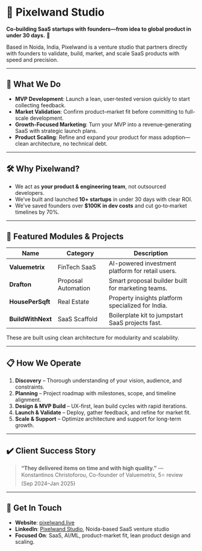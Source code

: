 
# 🎨 Pixelwand Studio

**Co‑building SaaS startups with founders—from idea to global product in under 30 days.** 🚀

Based in Noida, India, Pixelwand is a venture studio that partners directly with founders to validate, build, market, and scale SaaS products with speed and precision.

---

## 🚀 What We Do

* **MVP Development**: Launch a lean, user‑tested version quickly to start collecting feedback.
* **Market Validation**: Confirm product–market fit before committing to full-scale development.
* **Growth-Focused Marketing**: Turn your MVP into a revenue‑generating SaaS with strategic launch plans.
* **Product Scaling**: Refine and expand your product for mass adoption—clean architecture, no technical debt.

---

## 🛠️ Why Pixelwand?

* We act as **your product & engineering team**, not outsourced developers.
* We’ve built and launched **10+ startups** in under 30 days with clear ROI.
* We've saved founders over **\$100K in dev costs** and cut go‑to‑market timelines by 70%.

---

## 🧠 Featured Modules & Projects

| Name              | Category            | Description                                       |
| ----------------- | ------------------- | ------------------------------------------------- |
| **Valuemetrix**   | FinTech SaaS        | AI-powered investment platform for retail users.  |
| **Drafton**       | Proposal Automation | Smart proposal builder built for marketing teams. |
| **HousePerSqft**  | Real Estate         | Property insights platform specialized for India. |
| **BuildWithNext** | SaaS Scaffold       | Boilerplate kit to jumpstart SaaS projects fast.  |

These are built using clean architecture for modularity and scalability.

---

## 📋 How We Operate

1. **Discovery** – Thorough understanding of your vision, audience, and constraints.
2. **Planning** – Project roadmap with milestones, scope, and timeline alignment.
3. **Design & MVP Build** – UX-first, lean build cycles with rapid iterations.
4. **Launch & Validate** – Deploy, gather feedback, and refine for market fit.
5. **Scale & Support** – Optimize architecture and support for long-term growth.

---

## ✔️ Client Success Story

> **“They delivered items on time and with high quality.”**
> — Konstantinos Christoforou, Co-founder of Valuemetrix, 5⭐ review (Sep 2024–Jan 2025)

---

## 🌟 Get In Touch

* **Website**: [pixelwand.live](pixelwand.live)
* **LinkedIn**: [Pixelwand Studio](https://www.linkedin.com/company/pixelwand), Noida-based SaaS venture studio
* **Focused On**: SaaS, AI/ML, product-market fit, lean product design and scaling.
